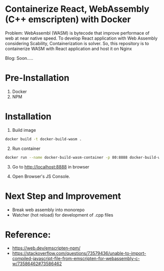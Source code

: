 # Containerize React, WebAssembly (C++ emscripten) with Docker 

Problem: WebAssembl (WASM) is bytecode that improve performace of web at near native speed. To develop React application with Web Assembly considering Scability, Containerization is solver. So, this repository is to containerize WASM with React application and host it on Nginx

Blog: Soon.....

# Pre-Installation
1) Docker
2) NPM

# Installation
1. Build image
```bash
docker build -t docker-build-wasm .
```

2. Run container
```bash
docker run --name docker-build-wasm-container -p 80:8888 docker-build-wasm 
```

3. Go to [http://localhost:8888](http://localhost:8888) in browser

4. Open Browser's JS Console.

# Next Step and Improvement
- Break web assembly into monorepo
- Watcher (hot reload) for development of .cpp files

# Reference:
- https://web.dev/emscripten-npm/
- https://stackoverflow.com/questions/73579436/unable-to-import-compiled-javascript-file-from-emscripten-for-webassembly-c-w/73586462#73586462